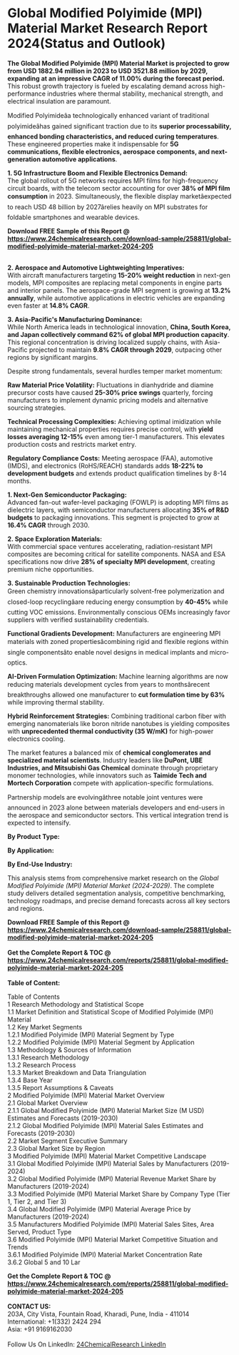 <h1>Global Modified Polyimide (MPI) Material Market Research Report 2024(Status and Outlook)</h1><p><strong>The Global Modified Polyimide (MPI) Material Market is projected to grow from USD 1882.94 million in 2023 to USD 3521.88 million by 2029, expanding at an impressive CAGR of 11.00% during the forecast period.</strong> This robust growth trajectory is fueled by escalating demand across high-performance industries where thermal stability, mechanical strength, and electrical insulation are paramount.</p><p>Modified Polyimideâa technologically enhanced variant of traditional polyimideâhas gained significant traction due to its <strong>superior processability, enhanced bonding characteristics, and reduced curing temperatures</strong>. These engineered properties make it indispensable for <strong>5G communications, flexible electronics, aerospace components, and next-generation automotive applications</strong>.</p><p><strong>1. 5G Infrastructure Boom and Flexible Electronics Demand:</strong><br>
The global rollout of 5G networks requires MPI films for high-frequency circuit boards, with the telecom sector accounting for over <strong>38% of MPI film consumption</strong> in 2023. Simultaneously, the flexible display marketâexpected to reach USD 48 billion by 2027ârelies heavily on MPI substrates for foldable smartphones and wearable devices.</p><div><b>Download FREE Sample of this Report @ 
            <a href="https://www.24chemicalresearch.com/download-sample/258811/global-modified-polyimide-material-market-2024-205">
            https://www.24chemicalresearch.com/download-sample/258811/global-modified-polyimide-material-market-2024-205</a></b></div><br><p><strong>2. Aerospace and Automotive Lightweighting Imperatives:</strong><br>
With aircraft manufacturers targeting <strong>15-20% weight reduction</strong> in next-gen models, MPI composites are replacing metal components in engine parts and interior panels. The aerospace-grade MPI segment is growing at <strong>13.2% annually</strong>, while automotive applications in electric vehicles are expanding even faster at <strong>14.8% CAGR</strong>.</p><p><strong>3. Asia-Pacific's Manufacturing Dominance:</strong><br>
While North America leads in technological innovation, <strong>China, South Korea, and Japan collectively command 62% of global MPI production capacity</strong>. This regional concentration is driving localized supply chains, with Asia-Pacific projected to maintain <strong>9.8% CAGR through 2029</strong>, outpacing other regions by significant margins.</p><p>Despite strong fundamentals, several hurdles temper market momentum:</p><p><strong>Raw Material Price Volatility:</strong> Fluctuations in dianhydride and diamine precursor costs have caused <strong>25-30% price swings</strong> quarterly, forcing manufacturers to implement dynamic pricing models and alternative sourcing strategies.</p><p><strong>Technical Processing Complexities:</strong> Achieving optimal imidization while maintaining mechanical properties requires precise control, with <strong>yield losses averaging 12-15%</strong> even among tier-1 manufacturers. This elevates production costs and restricts market entry.</p><p><strong>Regulatory Compliance Costs:</strong> Meeting aerospace (FAA), automotive (IMDS), and electronics (RoHS/REACH) standards adds <strong>18-22% to development budgets</strong> and extends product qualification timelines by 8-14 months.</p><p><strong>1. Next-Gen Semiconductor Packaging:</strong><br>
Advanced fan-out wafer-level packaging (FOWLP) is adopting MPI films as dielectric layers, with semiconductor manufacturers allocating <strong>35% of R&amp;D budgets</strong> to packaging innovations. This segment is projected to grow at <strong>16.4% CAGR</strong> through 2030.</p><p><strong>2. Space Exploration Materials:</strong><br>
With commercial space ventures accelerating, radiation-resistant MPI composites are becoming critical for satellite components. NASA and ESA specifications now drive <strong>28% of specialty MPI development</strong>, creating premium niche opportunities.</p><p><strong>3. Sustainable Production Technologies:</strong><br>
Green chemistry innovationsâparticularly solvent-free polymerization and closed-loop recyclingâare reducing energy consumption by <strong>40-45%</strong> while cutting VOC emissions. Environmentally conscious OEMs increasingly favor suppliers with verified sustainability credentials.</p><p><strong>Functional Gradients Development:</strong> Manufacturers are engineering MPI materials with zoned propertiesâcombining rigid and flexible regions within single componentsâto enable novel designs in medical implants and micro-optics.</p><p><strong>AI-Driven Formulation Optimization:</strong> Machine learning algorithms are now reducing materials development cycles from years to monthsârecent breakthroughs allowed one manufacturer to <strong>cut formulation time by 63%</strong> while improving thermal stability.</p><p><strong>Hybrid Reinforcement Strategies:</strong> Combining traditional carbon fiber with emerging nanomaterials like boron nitride nanotubes is yielding composites with <strong>unprecedented thermal conductivity (35 W/mK)</strong> for high-power electronics cooling.</p><p>The market features a balanced mix of <strong>chemical conglomerates and specialized material scientists</strong>. Industry leaders like <strong>DuPont, UBE Industries, and Mitsubishi Gas Chemical</strong> dominate through proprietary monomer technologies, while innovators such as <strong>Taimide Tech and Mortech Corporation</strong> compete with application-specific formulations.</p><p>Partnership models are evolvingâthree notable joint ventures were announced in 2023 alone between materials developers and end-users in the aerospace and semiconductor sectors. This vertical integration trend is expected to intensify.</p><p><strong>By Product Type:</strong></p><p><strong>By Application:</strong></p><p><strong>By End-Use Industry:</strong></p><p>This analysis stems from comprehensive market research on the <em>Global Modified Polyimide (MPI) Material Market (2024-2029)</em>. The complete study delivers detailed segmentation analysis, competitive benchmarking, technology roadmaps, and precise demand forecasts across all key sectors and regions.</p><div><b>Download FREE Sample of this Report @ 
            <a href="https://www.24chemicalresearch.com/download-sample/258811/global-modified-polyimide-material-market-2024-205">
            https://www.24chemicalresearch.com/download-sample/258811/global-modified-polyimide-material-market-2024-205</a></b></div><br><div><b>Get the Complete Report & TOC @ 
            <a href="https://www.24chemicalresearch.com/reports/258811/global-modified-polyimide-material-market-2024-205">
            https://www.24chemicalresearch.com/reports/258811/global-modified-polyimide-material-market-2024-205</a></b></div><br>
            <b>Table of Content:</b><p>Table of Contents<br />
1 Research Methodology and Statistical Scope<br />
1.1 Market Definition and Statistical Scope of Modified Polyimide (MPI) Material<br />
1.2 Key Market Segments<br />
1.2.1 Modified Polyimide (MPI) Material Segment by Type<br />
1.2.2 Modified Polyimide (MPI) Material Segment by Application<br />
1.3 Methodology & Sources of Information<br />
1.3.1 Research Methodology<br />
1.3.2 Research Process<br />
1.3.3 Market Breakdown and Data Triangulation<br />
1.3.4 Base Year<br />
1.3.5 Report Assumptions & Caveats<br />
2 Modified Polyimide (MPI) Material Market Overview<br />
2.1 Global Market Overview<br />
2.1.1 Global Modified Polyimide (MPI) Material Market Size (M USD) Estimates and Forecasts (2019-2030)<br />
2.1.2 Global Modified Polyimide (MPI) Material Sales Estimates and Forecasts (2019-2030)<br />
2.2 Market Segment Executive Summary<br />
2.3 Global Market Size by Region<br />
3 Modified Polyimide (MPI) Material Market Competitive Landscape<br />
3.1 Global Modified Polyimide (MPI) Material Sales by Manufacturers (2019-2024)<br />
3.2 Global Modified Polyimide (MPI) Material Revenue Market Share by Manufacturers (2019-2024)<br />
3.3 Modified Polyimide (MPI) Material Market Share by Company Type (Tier 1, Tier 2, and Tier 3)<br />
3.4 Global Modified Polyimide (MPI) Material Average Price by Manufacturers (2019-2024)<br />
3.5 Manufacturers Modified Polyimide (MPI) Material Sales Sites, Area Served, Product Type<br />
3.6 Modified Polyimide (MPI) Material Market Competitive Situation and Trends<br />
3.6.1 Modified Polyimide (MPI) Material Market Concentration Rate<br />
3.6.2 Global 5 and 10 Lar</p><div><b>Get the Complete Report & TOC @ 
            <a href="https://www.24chemicalresearch.com/reports/258811/global-modified-polyimide-material-market-2024-205">
            https://www.24chemicalresearch.com/reports/258811/global-modified-polyimide-material-market-2024-205</a></b></div><br><b>CONTACT US:</b><br>
            203A, City Vista, Fountain Road, Kharadi, Pune, India - 411014<br>
            International: +1(332) 2424 294<br>
            Asia: +91 9169162030 <br><br>
            Follow Us On LinkedIn: <a href="https://www.linkedin.com/company/24chemicalresearch/">24ChemicalResearch LinkedIn</a>